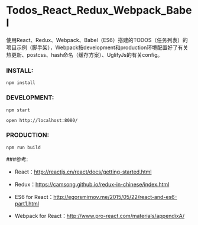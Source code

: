 # Todos_React_Redux_Webpack_Babel
使用React、Redux、Webpack、Babel（ES6）搭建的TODOS（任务列表）的项目示例（脚手架），Webpack按development和production环境配置好了有关热更新、postcss、hash命名（缓存方案）、UglifyJs的有关config。

### INSTALL:
```npm install```
### DEVELOPMENT:
```npm start```

``` open http://localhost:8080/ ```

### PRODUCTION:
```npm run build```

###参考:
* React：<http://reactjs.cn/react/docs/getting-started.html>

* Redux：<https://camsong.github.io/redux-in-chinese/index.html>

* ES6 for React：<http://egorsmirnov.me/2015/05/22/react-and-es6-part1.html>

* Webpack for React：<http://www.pro-react.com/materials/appendixA/>
